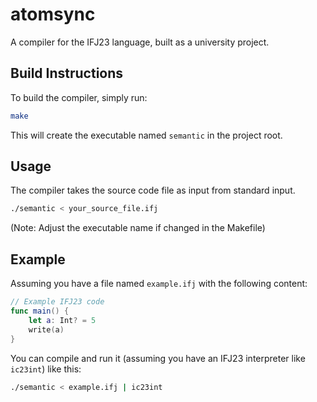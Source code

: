 # atomsync

A compiler for the IFJ23 language, built as a university project.

## Build Instructions

To build the compiler, simply run:

```bash
make
```

This will create the executable named `semantic` in the project root.

## Usage

The compiler takes the source code file as input from standard input.

```bash
./semantic < your_source_file.ifj
```

(Note: Adjust the executable name if changed in the Makefile)

## Example

Assuming you have a file named `example.ifj` with the following content:

```swift
// Example IFJ23 code
func main() {
    let a: Int? = 5
    write(a)
}
```

You can compile and run it (assuming you have an IFJ23 interpreter like `ic23int`) like this:

```bash
./semantic < example.ifj | ic23int
```
